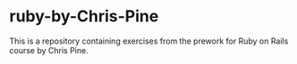 # ruby-by-Chris-Pine
This is a repository containing exercises from the prework for Ruby on Rails course by Chris Pine.